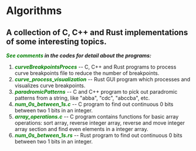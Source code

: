 # Algorithms
## A collection of C, C++ and Rust implementations of some interesting topics.

***<span style="color:green">See comments</span> in the codes for detail about the programs:***

1. <span style="color:green">***curveBreakpointsProces***</span> -- C, C++ and Rust programs to process curve breakpoints file to reduce the number of breakpoints.
2. <span style="color:green">***curve_process_visualization***</span>   -- Rust GUI program which processes and visualizes curve breakpoints.
3. <span style="color:green">***paradromicPatterns***</span>    -- C and C++ program to pick out paradromic patterns from a string, like "abba", "cdc", "abccba", etc.   
4. <span style="color:green">***num_0s_between_1s.c***</span>   -- C program to find out continuous 0 bits between two 1 bits in an integer.
5. <span style="color:green">***array_operations.c***</span>   -- C program contains functions for basic array operations: sort array, reverse integer array, reverse and move integer array section and find even elements in a integer array.   
6. <span style="color:green">***num_0s_between_1s.rs***</span>  -- Rust program to find out continuous 0 bits between two 1 bits in an integer.  
